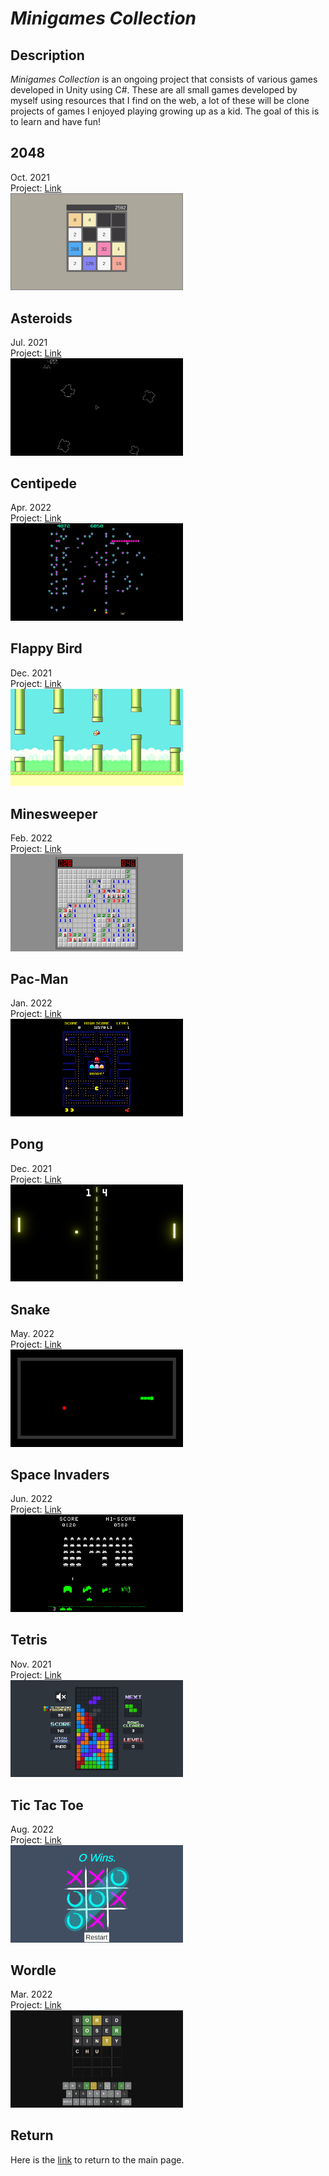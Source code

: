 # *Minigames Collection*

## Description
*Minigames Collection* is an ongoing project that consists of various games developed in Unity using C#. These are all small games developed by myself using resources that I find on the web, a lot of these will be clone projects of games I enjoyed playing growing up as a kid. The goal of this is to learn and have fun!   

## 2048
Oct. 2021   
Project: [Link](2048.html)  
[<img class="clickableimage" width="276.48" height="155.52" src="https://github.com/SergeiBak/PersonalWebsite/blob/master/images/2048.png?raw=true">](https://sergeibak.github.io/PersonalWebsite/2048.html)    

## Asteroids
Jul. 2021   
Project: [Link](Asteroids.html)  
[<img class="clickableimage" width="276.48" height="155.52" src="https://github.com/SergeiBak/PersonalWebsite/blob/master/images/Asteroids.png?raw=true">](https://sergeibak.github.io/PersonalWebsite/Asteroids.html) 

## Centipede
Apr. 2022   
Project: [Link](centipede.html)  
[<img class="clickableimage" width="276.48" height="155.52" src="https://github.com/SergeiBak/PersonalWebsite/blob/master/images/centipede.png?raw=true">](https://sergeibak.github.io/PersonalWebsite/centipede.html)    

## Flappy Bird
Dec. 2021   
Project: [Link](FlappyBird.html)  
[<img class="clickableimage" width="276.48" height="155.52" src="https://github.com/SergeiBak/PersonalWebsite/blob/master/images/flappybird.png?raw=true">](https://sergeibak.github.io/PersonalWebsite/FlappyBird.html) 

## Minesweeper
Feb. 2022   
Project: [Link](Minesweeper.html)  
[<img class="clickableimage" width="276.48" height="155.52" src="https://github.com/SergeiBak/PersonalWebsite/blob/master/images/Minesweeper.png?raw=true">](https://sergeibak.github.io/PersonalWebsite/Minesweeper.html)  

## Pac-Man
Jan. 2022   
Project: [Link](PacMan.html)  
[<img class="clickableimage" width="276.48" height="155.52" src="https://github.com/SergeiBak/PersonalWebsite/blob/master/images/Pacman.png?raw=true">](https://sergeibak.github.io/PersonalWebsite/PacMan.html)  

## Pong
Dec. 2021   
Project: [Link](pong.html)  
[<img class="clickableimage" width="276.48" height="155.52" src="https://github.com/SergeiBak/PersonalWebsite/blob/master/images/pong.png?raw=true">](https://sergeibak.github.io/PersonalWebsite/pong.html)    

## Snake
May. 2022   
Project: [Link](Snake.html)  
[<img class="clickableimage" width="276.48" height="155.52" src="https://github.com/SergeiBak/PersonalWebsite/blob/master/images/Snake.png?raw=true">](https://sergeibak.github.io/PersonalWebsite/Snake.html)   

## Space Invaders
Jun. 2022   
Project: [Link](SpaceInvaders.html)  
[<img class="clickableimage" width="276.48" height="155.52" src="https://github.com/SergeiBak/PersonalWebsite/blob/master/images/SpaceInvaders.png?raw=true">](https://sergeibak.github.io/PersonalWebsite/SpaceInvaders.html)   

## Tetris
Nov. 2021   
Project: [Link](tetris.html)  
[<img class="clickableimage" width="276.48" height="155.52" src="https://github.com/SergeiBak/PersonalWebsite/blob/master/images/tetris.png?raw=true">](https://sergeibak.github.io/PersonalWebsite/tetris.html)    

## Tic Tac Toe
Aug. 2022   
Project: [Link](TicTacToe.html)  
[<img class="clickableimage" width="276.48" height="155.52" src="https://github.com/SergeiBak/PersonalWebsite/blob/master/images/TicTacToe.png?raw=true">](https://sergeibak.github.io/PersonalWebsite/TicTacToe.html)    

## Wordle
Mar. 2022   
Project: [Link](wordle.html)  
[<img class="clickableimage" width="276.48" height="155.52" src="https://github.com/SergeiBak/PersonalWebsite/blob/master/images/wordle.png?raw=true">](https://sergeibak.github.io/PersonalWebsite/wordle.html)    

## Return
Here is the [link](https://sergeibak.github.io/PersonalWebsite/) to return to the main page.
